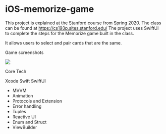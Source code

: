 # iOS-memorize-game

This project is explained at the Stanford course from Spring 2020. The class can be found at https://cs193p.sites.stanford.edu/
The project uses SwiftUI to complete the steps for the Memorize game built in the class. 

It allows users to select and pair cards that are the same.

Game screenshots

![](https://i.imgur.com/VRrn9Da.png)


Core Tech

Xcode
Swift
SwiftUI
  - MVVM
  - Animation
  - Protocols and Extension
  - Error handling
  - Tuples
  - Reactive UI
  - Enum and Struct
  - ViewBuilder
  

